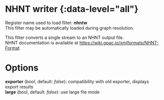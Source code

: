 <!-- automatically generated - do not edit, patch gpac/applications/gpac/gpac.c -->

# NHNT writer  {:data-level="all"}  
  
Register name used to load filter: __nhntw__  
This filter may be automatically loaded during graph resolution.  
  
This filter converts a single stream to an NHNT output file.  
NHNT documentation is available at https://wiki.gpac.io/xmlformats/NHNT-Format  
  

# Options    
  
<a id="exporter">__exporter__</a> (bool, default: _false_): compatibility with old exporter, displays export results  
<a id="large">__large__</a> (bool, default: _false_): use large file mode  
  
